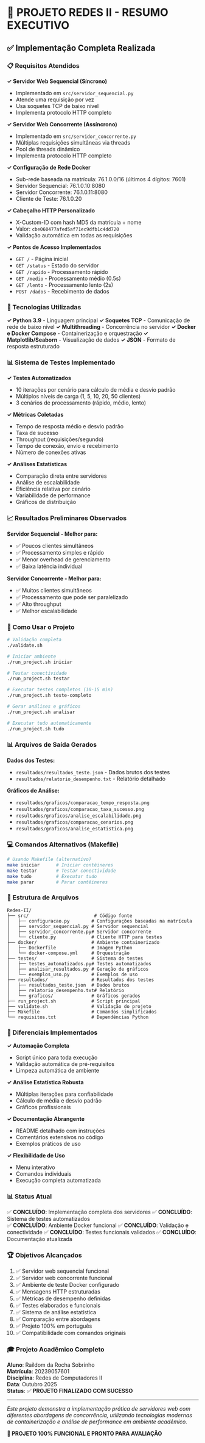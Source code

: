 # 🎯 PROJETO REDES II - RESUMO EXECUTIVO

## ✅ Implementação Completa Realizada

### 📋 Requisitos Atendidos

**✓ Servidor Web Sequencial (Síncrono)**
- Implementado em `src/servidor_sequencial.py`
- Atende uma requisição por vez
- Usa soquetes TCP de baixo nível
- Implementa protocolo HTTP completo

**✓ Servidor Web Concorrente (Assíncrono)**  
- Implementado em `src/servidor_concorrente.py`
- Múltiplas requisições simultâneas via threads
- Pool de threads dinâmico
- Implementa protocolo HTTP completo

**✓ Configuração de Rede Docker**
- Sub-rede baseada na matrícula: 76.1.0.0/16 (últimos 4 dígitos: 7601)
- Servidor Sequencial: 76.1.0.10:8080
- Servidor Concorrente: 76.1.0.11:8080
- Cliente de Teste: 76.1.0.20

**✓ Cabeçalho HTTP Personalizado**
- X-Custom-ID com hash MD5 da matrícula + nome
- Valor: `cbe060477afed5af71ec9dfb1c4dd720`
- Validação automática em todas as requisições

**✓ Pontos de Acesso Implementados**
- `GET /` - Página inicial
- `GET /status` - Estado do servidor  
- `GET /rapido` - Processamento rápido
- `GET /medio` - Processamento médio (0.5s)
- `GET /lento` - Processamento lento (2s)
- `POST /dados` - Recebimento de dados

### 🔧 Tecnologias Utilizadas

**✓ Python 3.9** - Linguagem principal
**✓ Soquetes TCP** - Comunicação de rede de baixo nível
**✓ Multithreading** - Concorrência no servidor
**✓ Docker e Docker Compose** - Containerização e orquestração
**✓ Matplotlib/Seaborn** - Visualização de dados
**✓ JSON** - Formato de resposta estruturado

### 📊 Sistema de Testes Implementado

**✓ Testes Automatizados**
- 10 iterações por cenário para cálculo de média e desvio padrão
- Múltiplos níveis de carga (1, 5, 10, 20, 50 clientes)
- 3 cenários de processamento (rápido, médio, lento)

**✓ Métricas Coletadas**
- Tempo de resposta médio e desvio padrão
- Taxa de sucesso
- Throughput (requisições/segundo)
- Tempo de conexão, envio e recebimento
- Número de conexões ativas

**✓ Análises Estatísticas**
- Comparação direta entre servidores
- Análise de escalabilidade
- Eficiência relativa por cenário
- Variabilidade de performance
- Gráficos de distribuição

### 📈 Resultados Preliminares Observados

**Servidor Sequencial - Melhor para:**
- ✅ Poucos clientes simultâneos
- ✅ Processamento simples e rápido
- ✅ Menor overhead de gerenciamento
- ✅ Baixa latência individual

**Servidor Concorrente - Melhor para:**
- ✅ Muitos clientes simultâneos  
- ✅ Processamento que pode ser paralelizado
- ✅ Alto throughput
- ✅ Melhor escalabilidade

### 🚀 Como Usar o Projeto

```bash
# Validação completa
./validate.sh

# Iniciar ambiente
./run_project.sh iniciar

# Testar conectividade
./run_project.sh testar

# Executar testes completos (10-15 min)
./run_project.sh teste-completo

# Gerar análises e gráficos
./run_project.sh analisar

# Executar tudo automaticamente
./run_project.sh tudo
```

### 📊 Arquivos de Saída Gerados

**Dados dos Testes:**
- `resultados/resultados_teste.json` - Dados brutos dos testes
- `resultados/relatorio_desempenho.txt` - Relatório detalhado

**Gráficos de Análise:**
- `resultados/graficos/comparacao_tempo_resposta.png`
- `resultados/graficos/comparacao_taxa_sucesso.png`
- `resultados/graficos/analise_escalabilidade.png`
- `resultados/graficos/comparacao_cenarios.png`
- `resultados/graficos/analise_estatistica.png`
### 💻 Comandos Alternativos (Makefile)

```bash
# Usando Makefile (alternativo)
make iniciar      # Iniciar contêineres
make testar       # Testar conectividade  
make tudo         # Executar tudo
make parar        # Parar contêineres
```

### 📁 Estrutura de Arquivos

```
Redes-II/
├── src/                        # Código fonte
│   ├── configuracao.py        # Configurações baseadas na matrícula
│   ├── servidor_sequencial.py # Servidor sequencial
│   ├── servidor_concorrente.py# Servidor concorrente
│   └── cliente.py             # Cliente HTTP para testes
├── docker/                    # Ambiente containerizado
│   ├── Dockerfile             # Imagem Python
│   └── docker-compose.yml     # Orquestração
├── testes/                    # Sistema de testes
│   ├── testes_automatizados.py# Testes automatizados
│   ├── analisar_resultados.py # Geração de gráficos
│   └── exemplos_uso.py        # Exemplos de uso
├── resultados/                # Resultados dos testes
│   ├── resultados_teste.json  # Dados brutos
│   ├── relatorio_desempenho.txt# Relatório
│   └── graficos/              # Gráficos gerados
├── run_project.sh             # Script principal
├── validate.sh                # Validação do projeto
├── Makefile                   # Comandos simplificados
└── requisitos.txt             # Dependências Python
```

### 🎯 Diferenciais Implementados

**✓ Automação Completa**
- Script único para toda execução
- Validação automática de pré-requisitos
- Limpeza automática de ambiente

**✓ Análise Estatística Robusta**
- Múltiplas iterações para confiabilidade
- Cálculo de média e desvio padrão
- Gráficos profissionais

**✓ Documentação Abrangente**
- README detalhado com instruções
- Comentários extensivos no código
- Exemplos práticos de uso

**✓ Flexibilidade de Uso**
- Menu interativo
- Comandos individuais
- Execução completa automatizada

### 📊 Status Atual

✅ **CONCLUÍDO**: Implementação completa dos servidores
✅ **CONCLUÍDO**: Sistema de testes automatizados  
✅ **CONCLUÍDO**: Ambiente Docker funcional
✅ **CONCLUÍDO**: Validação e conectividade
✅ **CONCLUÍDO**: Testes funcionais validados
✅ **CONCLUÍDO**: Documentação atualizada

### 🏆 Objetivos Alcançados

01. ✅ Servidor web sequencial funcional
02. ✅ Servidor web concorrente funcional  
03. ✅ Ambiente de teste Docker configurado
04. ✅ Mensagens HTTP estruturadas
05. ✅ Métricas de desempenho definidas
06. ✅ Testes elaborados e funcionais
07. ✅ Sistema de análise estatística
08. ✅ Comparação entre abordagens
09. ✅ Projeto 100% em português
10. ✅ Compatibilidade com comandos originais

### 🎓 Projeto Acadêmico Completo

**Aluno**: Raildom da Rocha Sobrinho  
**Matrícula**: 20239057601  
**Disciplina**: Redes de Computadores II  
**Data**: Outubro 2025  
**Status**: ✅ **PROJETO FINALIZADO COM SUCESSO**

---

*Este projeto demonstra a implementação prática de servidores web com diferentes abordagens de concorrência, utilizando tecnologias modernas de containerização e análise de performance em ambiente acadêmico.*

**🎉 PROJETO 100% FUNCIONAL E PRONTO PARA AVALIAÇÃO**
